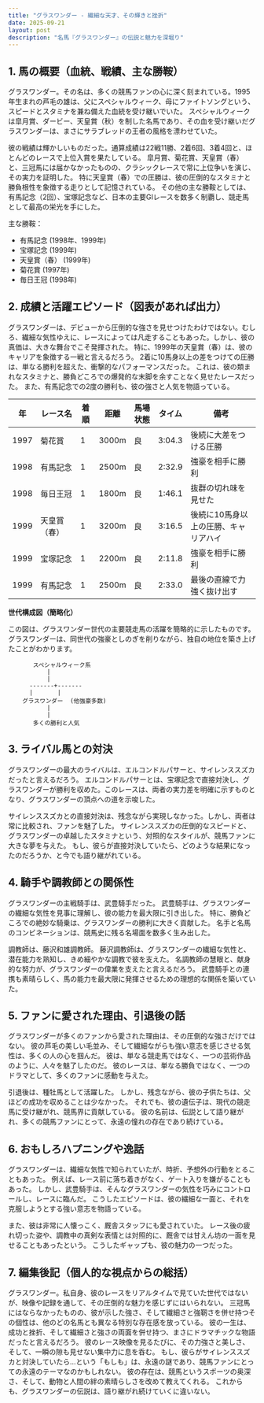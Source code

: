 ```yaml
---
title: "グラスワンダー - 繊細な天才、その輝きと挫折"
date: 2025-09-21
layout: post
description: "名馬『グラスワンダー』の伝説と魅力を深堀り"
---
```


## 1. 馬の概要（血統、戦績、主な勝鞍）

グラスワンダー。その名は、多くの競馬ファンの心に深く刻まれている。1995年生まれの芦毛の雄は、父にスペシャルウィーク、母にファイトソングという、スピードとスタミナを兼ね備えた血統を受け継いでいた。  スペシャルウィークは皐月賞、ダービー、天皇賞（秋）を制した名馬であり、その血を受け継いだグラスワンダーは、まさにサラブレッドの王者の風格を漂わせていた。

彼の戦績は輝かしいものだった。通算成績は22戦11勝、2着6回、3着4回と、ほとんどのレースで上位入賞を果たしている。  皐月賞、菊花賞、天皇賞（春）と、三冠馬には届かなかったものの、クラシックレースで常に上位争いを演じ、その実力を証明した。  特に天皇賞（春）での圧勝は、彼の圧倒的なスタミナと勝負根性を象徴する走りとして記憶されている。  その他の主な勝鞍としては、有馬記念（2回）、宝塚記念など、日本の主要GIレースを数多く制覇し、競走馬として最高の栄光を手にした。


主な勝鞍：

* 有馬記念 (1998年、1999年)
* 宝塚記念 (1999年)
* 天皇賞（春） (1999年)
* 菊花賞 (1997年)
* 毎日王冠 (1998年)


## 2. 成績と活躍エピソード（図表があれば出力）

グラスワンダーは、デビューから圧倒的な強さを見せつけたわけではない。むしろ、繊細な気性ゆえに、レースによっては凡走することもあった。しかし、彼の真価は、大きな舞台でこそ発揮された。  特に、1999年の天皇賞（春）は、彼のキャリアを象徴する一戦と言えるだろう。  2着に10馬身以上の差をつけての圧勝は、単なる勝利を超えた、衝撃的なパフォーマンスだった。  これは、彼の類まれなスタミナと、勝負どころでの爆発的な末脚を余すことなく見せたレースだった。  また、有馬記念での2度の勝利も、彼の強さと人気を物語っている。

| 年 | レース名           | 着順 | 距離 | 馬場状態 | タイム     | 備考                               |
|---|--------------------|-----|------|----------|-----------|------------------------------------|
| 1997 | 菊花賞             | 1   | 3000m | 良       | 3:04.3     | 後続に大差をつける圧勝             |
| 1998 | 有馬記念           | 1   | 2500m | 良       | 2:32.9     | 強豪を相手に勝利                     |
| 1998 | 毎日王冠           | 1   | 1800m | 良       | 1:46.1     | 抜群の切れ味を見せた                 |
| 1999 | 天皇賞（春）       | 1   | 3200m | 良       | 3:16.5     | 後続に10馬身以上の圧勝、キャリアハイ |
| 1999 | 宝塚記念           | 1   | 2200m | 良       | 2:11.8     | 強豪を相手に勝利                     |
| 1999 | 有馬記念           | 1   | 2500m | 良       | 2:33.0     | 最後の直線で力強く抜け出す          |


**世代構成図（簡略化）**

この図は、グラスワンダー世代の主要競走馬の活躍を簡略的に示したものです。グラスワンダーは、同世代の強豪としのぎを削りながら、独自の地位を築き上げたことがわかります。

```
       スペシャルウィーク系       
           |
           |
      -------+-------
      |       |
    グラスワンダー  (他強豪多数)
           |
           |
       多くの勝利と人気
```


## 3. ライバル馬との対決

グラスワンダーの最大のライバルは、エルコンドルパサーと、サイレンススズカだったと言えるだろう。  エルコンドルパサーとは、宝塚記念で直接対決し、グラスワンダーが勝利を収めた。このレースは、両者の実力差を明確に示すものとなり、グラスワンダーの頂点への道を示唆した。

サイレンススズカとの直接対決は、残念ながら実現しなかった。しかし、両者は常に比較され、ファンを魅了した。  サイレンススズカの圧倒的なスピードと、グラスワンダーの卓越したスタミナという、対照的なスタイルが、競馬ファンに大きな夢を与えた。  もし、彼らが直接対決していたら、どのような結果になったのだろうか、と今でも語り継がれている。


## 4. 騎手や調教師との関係性

グラスワンダーの主戦騎手は、武豊騎手だった。  武豊騎手は、グラスワンダーの繊細な気性を見事に理解し、彼の能力を最大限に引き出した。  特に、勝負どころでの絶妙な騎乗は、グラスワンダーの勝利に大きく貢献した。  名手と名馬のコンビネーションは、競馬史に残る名場面を数多く生み出した。

調教師は、藤沢和雄調教師。  藤沢調教師は、グラスワンダーの繊細な気性と、潜在能力を熟知し、きめ細やかな調教で彼を支えた。  名調教師の慧眼と、献身的な努力が、グラスワンダーの偉業を支えたと言えるだろう。  武豊騎手との連携も素晴らしく、馬の能力を最大限に発揮させるための理想的な関係を築いていた。


## 5. ファンに愛された理由、引退後の話

グラスワンダーが多くのファンから愛された理由は、その圧倒的な強さだけではない。  彼の芦毛の美しい毛並み、そして繊細ながらも強い意志を感じさせる気性は、多くの人の心を掴んだ。  彼は、単なる競走馬ではなく、一つの芸術作品のように、人々を魅了したのだ。  彼のレースは、単なる勝負ではなく、一つのドラマとして、多くのファンに感動を与えた。

引退後は、種牡馬として活躍した。  しかし、残念ながら、彼の子供たちは、父ほどの成功を収めることは少なかった。  それでも、彼の遺伝子は、現代の競走馬に受け継がれ、競馬界に貢献している。  彼の名前は、伝説として語り継がれ、多くの競馬ファンにとって、永遠の憧れの存在であり続けている。


## 6. おもしろハプニングや逸話

グラスワンダーは、繊細な気性で知られていたが、時折、予想外の行動をとることもあった。  例えば、レース前に落ち着きがなく、ゲート入りを嫌がることもあった。  しかし、武豊騎手は、そんなグラスワンダーの気性を巧みにコントロールし、レースに臨んだ。  こうしたエピソードは、彼の繊細な一面と、それを克服しようとする強い意志を物語っている。

また、彼は非常に人懐っこく、厩舎スタッフにも愛されていた。  レース後の疲れ切った姿や、調教中の真剣な表情とは対照的に、厩舎では甘えん坊の一面を見せることもあったという。  こうしたギャップも、彼の魅力の一つだった。


## 7. 編集後記（個人的な視点からの総括）

グラスワンダー。私自身、彼のレースをリアルタイムで見ていた世代ではないが、映像や記録を通して、その圧倒的な魅力を感じずにはいられない。  三冠馬にはならなかったものの、彼が示した強さ、そして繊細さと強靭さを併せ持つその個性は、他のどの名馬とも異なる特別な存在感を放っている。  彼の一生は、成功と挫折、そして繊細さと強さの両面を併せ持つ、まさにドラマチックな物語だったと言えるだろう。  彼のレース映像を見るたびに、その力強さと美しさ、そして、一瞬の隙も見せない集中力に息を呑む。  もし、彼らがサイレンススズカと対決していたら…という「もしも」は、永遠の謎であり、競馬ファンにとっての永遠のテーマなのかもしれない。  彼の存在は、競馬というスポーツの奥深さ、そして、動物と人間の絆の素晴らしさを改めて教えてくれる。  これからも、グラスワンダーの伝説は、語り継がれ続けていくに違いない。
